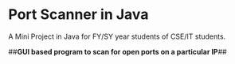 # Port Scanner in Java
A Mini Project in Java for FY/SY year students of CSE/IT students.

##**GUI based program to scan for open ports on a particular IP**##
